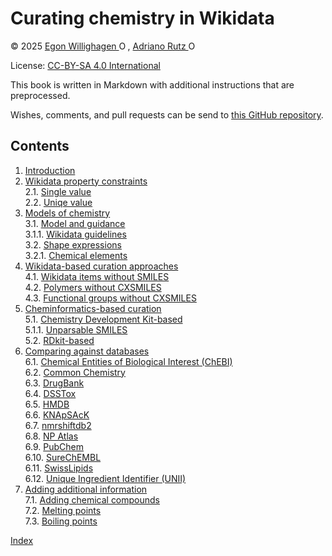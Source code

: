 # Curating chemistry in Wikidata

© 2025  <a href="https://orcid.org/0000-0001-7542-0286">Egon Willighagen <img src="/wikidata-chemistry-curation/images/ORCID-iD_icon_unauth_vector.svg" width="14" alt="ORCID Logo"/></a>,
  <a href="https://orcid.org/0000-0003-0443-9902">Adriano Rutz <img src="/wikidata-chemistry-curation/images/ORCID-iD_icon_unauth_vector.svg" width="14" alt="ORCID Logo"/></a>

License: [CC-BY-SA 4.0 International](https://creativecommons.org/licenses/by-sa/4.0/)

This book is written in Markdown with additional instructions that are preprocessed.

Wishes, comments, and pull requests can be send to
[this GitHub repository](https://github.com/BlueObelisk/wikidata-chemistry-curation).

## Contents

1. [Introduction](intro.md) <br />
2. [Wikidata property constraints](constraints.md) <br />
2.1. [Single value](constraints.md#single-value) <br />
2.2. [Uniqe value](constraints.md#uniqe-value) <br />
3. [Models of chemistry](models.md) <br />
3.1. [Model and guidance](models.md#model-and-guidance) <br />
3.1.1. [Wikidata guidelines](models.md#wikidata-guidelines) <br />
3.2. [Shape expressions](models.md#shape-expressions) <br />
3.2.1. [Chemical elements](models.md#chemical-elements) <br />
4. [Wikidata-based curation approaches](sparql.md) <br />
4.1. [Wikidata items without SMILES](sparql.md#wikidata-items-without-smiles) <br />
4.2. [Polymers without CXSMILES](sparql.md#polymers-without-cxsmiles) <br />
4.3. [Functional groups without CXSMILES](sparql.md#functional-groups-without-cxsmiles) <br />
5. [Cheminformatics-based curation](cheminf.md) <br />
5.1. [Chemistry Development Kit-based](cheminf.md#chemistry-development-kit-based) <br />
5.1.1. [Unparsable SMILES](cheminf.md#unparsable-smiles) <br />
5.2. [RDkit-based](cheminf.md#rdkit-based) <br />
6. [Comparing against databases](databases.md) <br />
6.1. [Chemical Entities of Biological Interest (ChEBI)](databases.md#chemical-entities-of-biological-interest-(chebi)) <br />
6.2. [Common Chemistry](databases.md#common-chemistry) <br />
6.3. [DrugBank](databases.md#drugbank) <br />
6.4. [DSSTox](databases.md#dsstox) <br />
6.5. [HMDB](databases.md#hmdb) <br />
6.6. [KNApSAcK](databases.md#knapsack) <br />
6.7. [nmrshiftdb2](databases.md#nmrshiftdb2) <br />
6.8. [NP Atlas](databases.md#np-atlas) <br />
6.9. [PubChem](databases.md#pubchem) <br />
6.10. [SureChEMBL](databases.md#surechembl) <br />
6.11. [SwissLipids](databases.md#swisslipids) <br />
6.12. [Unique Ingredient Identifier (UNII)](databases.md#unique-ingredient-identifier-(unii)) <br />
7. [Adding additional information](adding.md) <br />
7.1. [Adding chemical compounds](adding.md#adding-chemical-compounds) <br />
7.2. [Melting points](adding.md#melting-points) <br />
7.3. [Boiling points](adding.md#boiling-points) <br />

[Index](indexList.md) <br />
